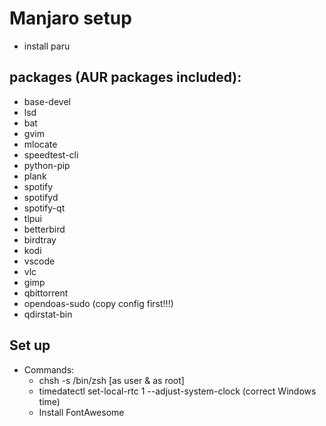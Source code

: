 # Manjaro setup
- install paru
## packages (AUR packages included):
- base-devel
- lsd
- bat
- gvim
- mlocate
- speedtest-cli
- python-pip
- plank
- spotify
- spotifyd
- spotify-qt
- tlpui
- betterbird
- birdtray
- kodi
- vscode
- vlc
- gimp
- qbittorrent
- opendoas-sudo (copy config first!!!)
- qdirstat-bin

## Set up
- Commands:
	- chsh -s /bin/zsh  [as user & as root]
    - timedatectl set-local-rtc 1 --adjust-system-clock (correct Windows time)
    - Install FontAwesome

